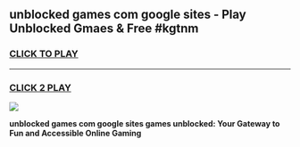 
## unblocked games com google sites - Play Unblocked Gmaes & Free #kgtnm
<h3>
<a href="https://news.freeplayer.one?title=unblocked_games_com_google_sites&ref=03M">CLICK TO PLAY</a></h3>
<hr>

<h3>
<a href="https://news.freeplayer.one?title=unblocked_games_com_google_sites&ref=03M">CLICK 2 PLAY</a>
  
</h3>

<a href="https://news.freeplayer.one?title=unblocked_games_com_google_sites&ref=03M"><img src="https://clearcache.store/games.png"></a>


**unblocked games com google sites games unblocked: Your Gateway to Fun and Accessible Online Gaming**
